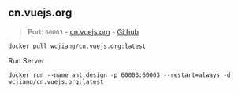 cn.vuejs.org
---

> Port: `60003` - [cn.vuejs.org](https://cn.vuejs.org/) - [Github](https://github.com/vuejs/cn.vuejs.org)

```shell
docker pull wcjiang/cn.vuejs.org:latest
```

Run Server

```shell
docker run --name ant.design -p 60003:60003 --restart=always -d wcjiang/cn.vuejs.org:latest
```